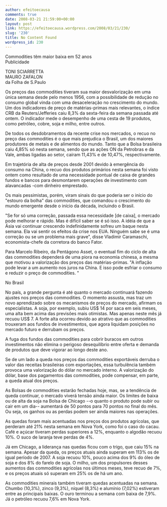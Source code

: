 ```yaml
---
author: efeitoecausa
comments: true
date: 2008-03-21 21:59:00+00:00
layout: post
link: https://efeitoecausa.wordpress.com/2008/03/21/230/
slug: '230'
title: No Content Found
wordpress_id: 230
---
```


>

Commodities têm maior baixa em 52 anos   
Publicidade  
  
TONI SCIARRETTA  
MAURO ZAFALON  
da Folha de S.Paulo  
  
Os preços das commodities tiveram sua maior desvalorização em uma única semana desde pelo menos 1956, com a possibilidade de redução no consumo global vinda com uma desaceleração no crescimento do mundo. Um dos indicadores de preço de matérias-primas mais relevantes, o índice CRB da Reuters/Jefferies caiu 8,3% da sexta-feira da semana passada até ontem. O indicador mede o desempenho de uma cesta de 19 produtos, como petróleo, cobre, soja e milho, entre outros.  
  
De todos os desdobramentos da recente crise nos mercados, o recuo no preço das commodities é o que mais prejudica o Brasil, um dos maiores produtores de metais e de alimentos do mundo. Tanto que a Bolsa brasileira caiu 4,85% só nesta semana, sendo que as ações ON da Petrobras e da Vale, ambas ligadas ao setor, caíram 11,43% e de 10,47%, respectivamente.  
  
Em trajetória de alta de preços desde 2001 devido à emergência do consumo na China, o recuo dos produtos primários nesta semana foi visto ontem como resultado de uma necessidade pontual de caixa de grandes fundos e bancos para desmontarem operações de investimento com alavancadas -com dinheiro emprestado.  
  
Os mais pessimistas, porém, viram sinais do que poderia ser o início do "estouro da bolha" das commodities, que comandou o crescimento do mundo emergente desde o início da década, incluindo o Brasil.  
  
"Se for só uma correção, passada essa necessidade [de caixa], o mercado pode melhorar e rápido. Mas é difícil saber se é só isso. A idéia de que a Ásia vai continuar crescendo indefinidamente sofreu um baque nesta semana. Ela vai sentir os efeitos da crise nos EUA. Ninguém sabe se é uma correção ou se um problema mais grave", disse Vladimir Caramaschi, economista-chefe da corretora do banco Fator.  
  
Para Marcelo Ribeiro, da Pentágono Asset, o eventual fim do ciclo de alta das commodities dependerá de uma piora na economia chinesa, a mesma que motivou a valorização dos preços das matérias-primas. "A inflação pode levar a um aumento nos juros na China. E isso pode esfriar o consumo e reduzir o preço de commodities. "  
  
No Brasil  
  
No país, a grande pergunta é até quanto o mercado continuará fazendo ajustes nos preços das commodities. O momento assusta, mas traz um novo aprendizado sobre os mecanismos de preços do mercado, afirmam os especialistas. A soja, por exemplo, subiu US$ 14 por saca em seis meses, uma alta bem acima das previsões mais otimistas. Mas apenas neste mês já recuou US$ 7. A forte alta ocorreu devido ao atrativo que as commodities trouxeram aos fundos de investimentos, que agora liquidam posições no mercado futuro e derrubam os preços.  
  
A fuga dos fundos das commodities para cobrir buracos em outros investimentos não elimina o perigoso desequilíbrio entre oferta e demanda de produtos que deve vigorar ao longo deste ano.  
  
Se de um lado a queda nos preços das commodities exportáveis derruba o valor das receitas brasileiras com exportações, essa turbulência também provoca uma valorização do dólar no mercado interno. A valorização do dólar, base dos pagamentos das commodities, pode compensar, em parte, a queda atual dos preços.  
  
As Bolsas de commodities estarão fechadas hoje, mas, se a tendência de queda continuar, o mercado viverá tensão ainda maior. Os limites de baixa ou de alta da soja na Bolsa de Chicago --o quanto o produto pode subir ou cair em um dia-- aumentará de 50 pontos para 70 pontos no final do mês. Ou seja, os ganhos ou as perdas podem ser ainda maiores nas operações.  
  
As quedas foram mais acentuadas nos preços dos produtos agrícolas, que perderam até 21% nesta semana em Nova York, como foi o caso do cacau. Café e açúcar tiveram perdas superiores a 12%, enquanto o algodão recuou 10%. O suco de laranja teve perdas de 4%.  
  
Já em Chicago, a liderança nas quedas ficou com o trigo, que caiu 15% na semana. Apesar da queda, os preços atuais ainda superam em 113% os de igual período de 2007. A soja recuou 10%, pouco acima dos 9% do óleo de soja e dos 8% do farelo de soja. O milho, um dos propulsores desses aumentos das commodities agrícolas nos últimos meses, teve recuo de 7%, e os preços atuais só superam em 25% os de há um ano.  
  
As commodities minerais também tiveram quedas acentuadas na semana. Chumbo (10,3%), zinco (9,3%), níquel (8,3%) e alumínio (7,02%) estiveram entre as principais baixas. O ouro terminou a semana com baixa de 7,9%. Já o petróleo recuou 7,6% em Nova York.
